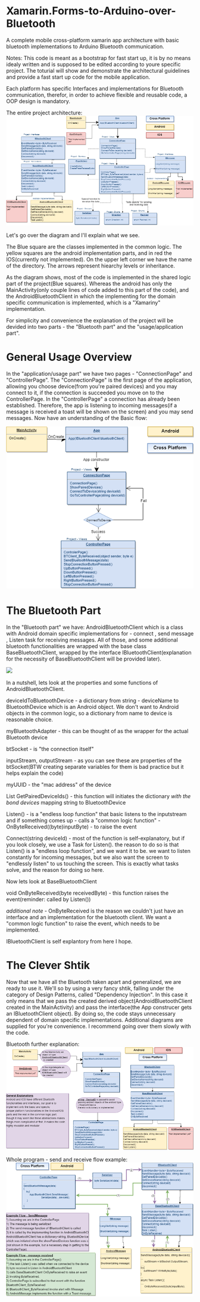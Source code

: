 # Xamarin.Forms-to-Arduino-over-Bluetooth
A complete mobile cross-platform xamarin app architecture with basic bluetooth implementations to Arduino Bluetooth communication.


Notes:
This code is meant as a bootstrap for fast start up, it is by no means idealy written and is supposed to be edited according to youre specific project.
The toturial will show and demonstrate the architectural guidelines and provide a fast start up code for the mobile application.


Each platform has specific Interfaces and implementations for Bluetooth communication, therefor, in order to achieve flexible and reusable code, a OOP design is mandatory.


The entire project architecture:
 ![](Tutorial_Images/ArduinoApp_The_project_with_unimplemented.png)


Let's go over the diagram and I'll explain what we see.

The Blue square are the classes implemented in the common logic. The yellow squares are the android implementation parts, and in red the IOS(currently not implemented).
On the upper left corner we have the name of the directory.
The arrows represent hiearchy levels or inheritance.

As the diagram shows, most of the code is implemented in the shared logic part of the project(Blue squares). Whereas the android has only the MainActivity(only couple lines of code added to this part of the code), and the AndroidBluetoothClient in which the implementing for the domain specific communication is implemented, which is a "Xamariny" implementation.

For simplicity and convenience the explanation of the project will be devided into two parts - the "Bluetooth part" and the "usage/application part".

# General Usage Overview
In the "application/usage part" we have two pages - "ConnectionPage" and "ControllerPage".
The "ConnectionPage" is the first page of the application, allowing you choose  device(from you're paired devices) and you may connect to it, if the connection is succeeded you move on to the ControllerPage.
In the "ControllerPage" a connection has already been established. Therefore, the app is listening to incoming messages(if a message is received a toast will be shown on the screen) and you may send messages.
Now have an understanding of the Basic flow:

 ![](Tutorial_Images/ArduinoApp_Basic_flow.png)

# The Bluetooth Part
In the "Bluetooth part" we have: AndroidBluetoothClient which is a class with Android domain specific implementations for - connect , send message , Listen task for receiving messages. All of those, and some additional bluetooth functionalities are wrapped with the base class BaseBluetoothClient, wrapped by the interface IBluetoothClient(explanation for the necessity of BaseBluetoothClient will be provided later).

 ![](Tutorial_Images/ArduinoApp_BT_plain.png.png)

In a nutshell, lets look at the properties and some functions of AndroidBluetoothClient.

   deviceIdToBluetoothDevice - a dictionary from string - deviceName to BluetoothDevice which is an Android object. We don't want to                                    Android objects in the common logic, so a dictionary from name to device is reasonable choice.

myBluetoothAdapter - this can be thought of as the wrapper for the actual Bluetooth device

btSocket - is "the connection itself"

inputStream, outputStream - as you can see these are properties of the btSocket(BTW creating separate variables for them is bad                                      practice but it helps explain the code)

myUUID - the "mac address" of the device
   
List<string> GetPairedDeviceIds() - this function will initiates the dictionary *with the bond devices* mapping string to                                                      BluetoothDevice

Listen() - is a "endless loop function" that basic listens to the inputstream and if something comes up - calls a "common logic                     function" - OnByteReceived((byte)inputByte) -  to raise the event
 
   Connect(string deviceId) - most of the function is self-explanatory, but if you look closely, we use a Task for Listen().
                              the reason to do so is that Listen() is a "endless loop function", and we want it to be. we want to listen 
                              constantly for incoming messages, but we also want the screen to "endlessly listen" to us touching the                                   screen. This is exactly what tasks solve, and the reason for doing so here.

Now lets look at BaseBluetoothClient

void OnByteReceived(byte receivedByte) - this function raises the event(reminder: called by Listen())

*additional note* - OnByteReceived is the reason we couldn't just have an interface and an implementation for the bluetooth client. We                       want a "common logic function" to raise the event, which needs to be implemented.

IBluetoothClient is self explantory from here I hope.

# The Clever Shtik
Now that we have all the Bluetooth taken apart and generalized, we are ready to use it. We'll so by using a very fancy shtik, falling under the category of Design Patterns, called "Dependency Injection". In this case it only means that we pass the created derived object(AndroidBluetoothClient created in the MainActivity) and pass the interface(the App construcer gets an IBluetoothClient object). By doing so, the code stays unnecessary dependent of domain specific implementations.
Additional diagrams are supplied for you're convenience. I recommend going over them slowly with the code.


Bluetooth further explanation:
 ![](Tutorial_Images/ArduinoApp_Bluetooth.png)



Whole program - send and receive flow example:
 ![](Tutorial_Images/ArduinoApp_Send_Receive_Example.png)


